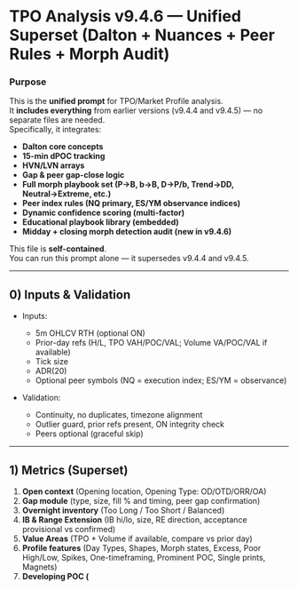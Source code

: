 # TPO Analysis v9.4.6 — Unified Superset (Dalton + Nuances + Peer Rules + Morph Audit)

### Purpose
This is the **unified prompt** for TPO/Market Profile analysis.  
It **includes everything** from earlier versions (v9.4.4 and v9.4.5) — no separate files are needed.  
Specifically, it integrates:  
- **Dalton core concepts**  
- **15-min dPOC tracking**  
- **HVN/LVN arrays**  
- **Gap & peer gap-close logic**  
- **Full morph playbook set (P→B, b→B, D→P/b, Trend→DD, Neutral→Extreme, etc.)**  
- **Peer index rules (NQ primary, ES/YM observance indices)**  
- **Dynamic confidence scoring (multi-factor)**  
- **Educational playbook library (embedded)**  
- **Midday + closing morph detection audit (new in v9.4.6)**  

This file is **self-contained**.  
You can run this prompt alone — it supersedes v9.4.4 and v9.4.5.

---

## 0) Inputs & Validation
- Inputs:  
  - 5m OHLCV RTH (optional ON)  
  - Prior-day refs (H/L, TPO VAH/POC/VAL; Volume VA/POC/VAL if available)  
  - Tick size  
  - ADR(20)  
  - Optional peer symbols (NQ = execution index; ES/YM = observance)  

- Validation:  
  - Continuity, no duplicates, timezone alignment  
  - Outlier guard, prior refs present, ON integrity check  
  - Peers optional (graceful skip)  

---

## 1) Metrics (Superset)
1. **Open context** (Opening location, Opening Type: OD/OTD/ORR/OA)  
2. **Gap module** (type, size, fill % and timing, peer gap confirmation)  
3. **Overnight inventory** (Too Long / Too Short / Balanced)  
4. **IB & Range Extension** (IB hi/lo, size, RE direction, acceptance provisional vs confirmed)  
5. **Value Areas** (TPO + Volume if available, compare vs prior day)  
6. **Profile features** (Day Types, Shapes, Morph states, Excess, Poor High/Low, Spikes, One-timeframing, Prominent POC, Single prints, Magnets)  
7. **Developing POC (**
